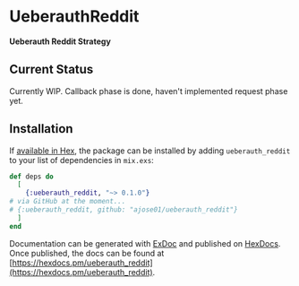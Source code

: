 # UeberauthReddit

**Ueberauth Reddit Strategy**
## Current Status
Currently WIP. Callback phase is done, haven't implemented request phase yet.

## Installation

If [available in Hex](https://hex.pm/docs/publish), the package can be installed
by adding `ueberauth_reddit` to your list of dependencies in `mix.exs`:

```elixir
def deps do
  [
    {:ueberauth_reddit, "~> 0.1.0"}
# via GitHub at the moment...
# {:ueberauth_reddit, github: "ajose01/ueberauth_reddit"}
  ]
end
```

Documentation can be generated with [ExDoc](https://github.com/elixir-lang/ex_doc)
and published on [HexDocs](https://hexdocs.pm). Once published, the docs can
be found at [https://hexdocs.pm/ueberauth_reddit](https://hexdocs.pm/ueberauth_reddit).

